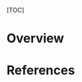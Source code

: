 [TOC]

# Overview


# References

[ros]: http://www.ros.org/
[ros-repo]: https://github.com/ros/ros
[mrpt]: https://www.mrpt.org/
[mrpt-repo]: https://github.com/MRPT/mrpt
[lcm]: http://lcm-proj.github.io/
[lcm-repo]: https://github.com/lcm-proj/lcm

